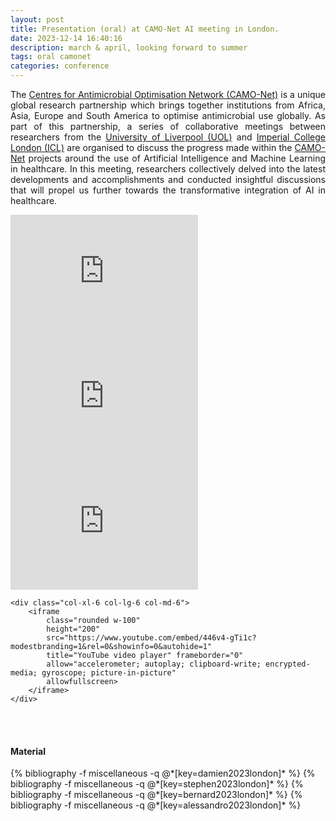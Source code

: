 ```yaml
---
layout: post
title: Presentation (oral) at CAMO-Net AI meeting in London.
date: 2023-12-14 16:40:16
description: march & april, looking forward to summer
tags: oral camonet
categories: conference
---
```


<p align="justify">
    The <a href="https://bahp.github.io/portfolio-academic/projects/camonet/">Centres for Antimicrobial Optimisation Network (CAMO-Net)</a> 
    is a unique global research partnership which brings together institutions from Africa, Asia, 
    Europe and South America to optimise antimicrobial use globally. As part of this partnership, a 
    series of collaborative meetings between researchers from the 
    <a href="https://www.liverpool.ac.uk/">University of Liverpool (UOL)</a> and 
    <a href="https://www.imperial.ac.uk/">Imperial College London (ICL)</a> are organised to discuss 
    the progress made within the 
    <a href="https://bahp.github.io/portfolio-academic/projects/camonet/">CAMO-Net</a> projects 
    around the use of Artificial Intelligence and Machine Learning in healthcare. In this meeting, 
    researchers collectively delved into the latest developments and accomplishments and conducted 
    insightful discussions that will propel us further towards the transformative integration of AI 
    in healthcare. 
</p>


<div class="row justify-content-sm-center">
    <div class="col-xl-6 col-lg-6 col-md-6">
        <iframe 
            class="rounded w-100"
            height="200"
            src="https://www.youtube.com/embed/3zpCxYpnQBM?modestbranding=1&rel=0&showinfo=0&autohide=1" 
            title="YouTube video player" frameborder="0"
            allow="accelerometer; autoplay; clipboard-write; encrypted-media; gyroscope; picture-in-picture" 
            allowfullscreen>
        </iframe>    
    </div>
    <div class="col-xl-6 col-lg-6 col-md-6">
        <iframe 
            class="rounded w-100"
            height="200"
            src="https://www.youtube.com/embed/pmNNNifMeSQ?modestbranding=1&rel=0&showinfo=0&autohide=1" 
            title="YouTube video player" frameborder="0"
            allow="accelerometer; autoplay; clipboard-write; encrypted-media; gyroscope; picture-in-picture" 
            allowfullscreen>
        </iframe>    
    </div>
</div>

<div class="row justify-content-sm-center">
    <div class="col-xl-6 col-lg-6 col-md-6">
        <iframe 
            class="rounded w-100"
            height="200"
            src="https://www.youtube.com/embed/KpqNTxId4N8?modestbranding=1&rel=0&showinfo=0&autohide=1" 
            title="YouTube video player" frameborder="0" 
            allow="accelerometer; autoplay; clipboard-write; encrypted-media; gyroscope; picture-in-picture" 
            allowfullscreen>
        </iframe>
    </div>
    
    <div class="col-xl-6 col-lg-6 col-md-6">
        <iframe 
            class="rounded w-100"
            height="200"
            src="https://www.youtube.com/embed/446v4-gTi1c?modestbranding=1&rel=0&showinfo=0&autohide=1" 
            title="YouTube video player" frameborder="0" 
            allow="accelerometer; autoplay; clipboard-write; encrypted-media; gyroscope; picture-in-picture" 
            allowfullscreen>
        </iframe>
    </div>
</div>

<br><br>

#### Material

<!-- Summaries generated with www.summarize.tech -->

<div class="publications">
   {% bibliography -f miscellaneous -q @*[key=damien2023london]* %}
   {% bibliography -f miscellaneous -q @*[key=stephen2023london]* %}
   {% bibliography -f miscellaneous -q @*[key=bernard2023london]* %}
   {% bibliography -f miscellaneous -q @*[key=alessandro2023london]* %}
</div>

